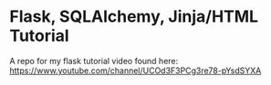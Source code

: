 # Flask, SQLAlchemy, Jinja/HTML Tutorial

A repo for my flask tutorial video found here: https://www.youtube.com/channel/UCOd3F3PCg3re78-pYsdSYXA

